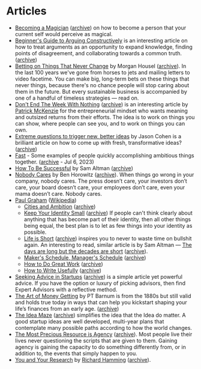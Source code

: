 # Articles

- [Becoming a Magician](https://autotranslucence.wordpress.com/2018/03/30/becoming-a-magician/) ([archive](https://archive.ph/UzJfb)) on how to become a person that your current self would perceive as magical.
- [Beginner's Guide to Arguing Constructively](https://liamrosen.com/arguments.html) is an interesting article on how to treat arguments as an opportunity to expand knowledge, finding points of disagreement, and collaborating towards a common truth. ([archive](https://archive.ph/uWYFf))
- [Betting on Things That Never Change](https://collabfund.com/blog/betting-on-things-that-never-change/) by Morgan Housel ([archive](https://archive.ph/rDuMr)). In the last 100 years we've gone from horses to jets and mailing letters to video facetime. You can make big, long-term bets on these things that never things, because there's no chance people will stop caring about them in the future. But every sustainable business is accompanied by one of a handful of timeless strategies — read on.
- [Don't End The Week With Nothing](https://training.kalzumeus.com/newsletters/archive/do-not-end-the-week-with-nothing) ([archive](https://archive.ph/4LkFW)) is an interesting article by [Patrick McKenzie](https://www.kalzumeus.com) for the entrepreneurial mindset who wants meaning and outsized returns from their efforts. The idea is to work on things you can show, where people can see you, and to work on things you can own.
- [Extreme questions to trigger new, better ideas](https://longform.asmartbear.com/posts/extreme-questions/) by Jason Cohen is a brilliant article on how to come up with fresh, transformative ideas? ([archive](https://archive.ph/kVVMT))
- [Fast](https://patrickcollison.com/fast) - Some examples of people quickly accomplishing ambitious things together. ([archive](https://archive.ph/0m6GN) - Jul 6, 2023)
- [How To Be Successful](https://blog.samaltman.com/how-to-be-successful) by Sam Altman ([archive](https://archive.ph/CJCpG))
- [Nobody Cares](https://a16z.com/2011/10/08/nobody-cares/) by Ben Horowitz ([archive](https://archive.ph/1Ck52)). When things go wrong in your company, nobody cares. The press doesn’t care, your investors don’t care, your board doesn’t care, your employees don’t care, even your mama doesn’t care. Nobody cares.
- [Paul Graham](http://www.paulgraham.com) ([Wikipedia](https://en.wikipedia.org/wiki/Paul_Graham_(programmer)))
	+ [Cities and Ambition](http://paulgraham.com/cities.html) ([archive](https://archive.ph/MsL0h))
	+ [Keep Your Identity Small](http://www.paulgraham.com/identity.html) ([archive](https://archive.ph/e6k2d)) If people can't think clearly about anything that has become part of their identity, then all other things being equal, the best plan is to let as few things into your identity as possible.
	+ [Life is Short](http://paulgraham.com/vb.html) ([archive](https://archive.ph/ar3Gh)) inspires you to never to waste time on bullshit again. An interesting to read, similar article is by Sam Altman — [The days are long but the decades are short](https://blog.samaltman.com/the-days-are-long-but-the-decades-are-short) ([archive](https://archive.ph/IkdUN)).
	+ [Maker's Schedule, Manager's Schedule](http://paulgraham.com/makersschedule.html) ([archive](https://archive.ph/YOVZk))
	+ [How to Do Great Work](http://www.paulgraham.com/greatwork.html) ([archive](https://archive.is/Tf1aD))
	+ [How to Write Usefully](http://paulgraham.com/greatwork.html) ([archive](https://archive.ph/wXxmT))
- [Seeking Advice in Startups](https://nuances.substack.com/p/seeking-advice-in-startups) ([archive](https://archive.ph/76zAf)) is a simple article yet powerful advice. If you have the option or luxury of picking advisors, then find Expert Advisors with a reflective method.
- [The Art of Money Getting](https://www.gutenberg.org/files/8581/8581-h/8581-h.htm) by PT Barnum is from the 1880s but still valid and holds true today in ways that can help you kickstart shaping your life’s finances from an early age. ([archive](https://archive.ph/pFejc#selection-9.60-9.72))
- [The Idea Maze](https://cdixon.org/2013/08/04/the-idea-maze) ([archive](https://archive.ph/fHbjD)) simplifies the idea that the Idea do matter. A good startup ideas are well developed, multi-year plans that contemplate many possible paths according to how the world changes.
- [The Most Precious Resource is Agency](https://simonsarris.substack.com/p/the-most-precious-resource-is-agency) ([archive](https://archive.ph/6HpTF)). Most people live their lives never questioning the scripts that are given to them. Gaining agency is gaining the capacity to do something differently from, or in addition to, the events that simply happen to you.
- [You and Your Research](https://www.cs.utexas.edu/users/dahlin/bookshelf/hamming.html) by [Richard Hamming](https://en.wikipedia.org/wiki/Richard_Hamming) ([archive](https://archive.ph/stl29)).